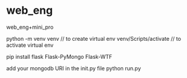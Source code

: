 # web_eng
web_eng+mini_pro

python -m venv venv    // to create virtual env
venv/Scripts/activate    // to activate virtual env

pip install flask Flask-PyMongo Flask-WTF

add your mongodb URI in the init.py file
python run.py
